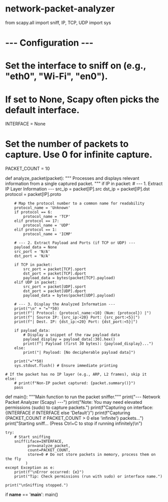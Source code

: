 # network-packet-analyzer
from scapy.all import sniff, IP, TCP, UDP
import sys

# --- Configuration ---
# Set the interface to sniff on (e.g., "eth0", "Wi-Fi", "en0"). 
# If set to None, Scapy often picks the default interface.
INTERFACE = None 

# Set the number of packets to capture. Use 0 for infinite capture.
PACKET_COUNT = 10 

def analyze_packet(packet):
    """
    Processes and displays relevant information from a single captured packet.
    """
    if IP in packet:
        # --- 1. Extract IP Layer Information ---
        src_ip = packet[IP].src
        dst_ip = packet[IP].dst
        protocol = packet[IP].proto
        
        # Map the protocol number to a common name for readability
        protocol_name = 'Unknown'
        if protocol == 6:
            protocol_name = 'TCP'
        elif protocol == 17:
            protocol_name = 'UDP'
        elif protocol == 1:
            protocol_name = 'ICMP'
        
        # --- 2. Extract Payload and Ports (if TCP or UDP) ---
        payload_data = None
        src_port = 'N/A'
        dst_port = 'N/A'
        
        if TCP in packet:
            src_port = packet[TCP].sport
            dst_port = packet[TCP].dport
            payload_data = bytes(packet[TCP].payload)
        elif UDP in packet:
            src_port = packet[UDP].sport
            dst_port = packet[UDP].dport
            payload_data = bytes(packet[UDP].payload)

        # --- 3. Display the Analyzed Information ---
        print("\n" + "="*50)
        print(f"| Protocol: {protocol_name:<10} (Num: {protocol}) |")
        print(f"| Source IP: {src_ip:<20} Port: {src_port:<5}|")
        print(f"| Dest. IP: {dst_ip:<20} Port: {dst_port:<5}|")
        
        if payload_data:
            # Display a snippet of the raw payload data
            payload_display = payload_data[:30].hex()
            print(f"| Payload (first 30 bytes): {payload_display}...")
        else:
            print("| Payload: [No decipherable payload data]")
        
        print("="*50)
        sys.stdout.flush() # Ensure immediate printing

    # If the packet has no IP layer (e.g., ARP, L2 frames), skip it
    else:
        # print(f"Non-IP packet captured: {packet.summary()}") 
        pass


def main():
    """Main function to run the packet sniffer."""
    print("--- Network Packet Analyzer (Scapy) ---")
    print("Note: You may need elevated permissions (sudo) to capture packets.")
    print(f"Capturing on interface: {INTERFACE if INTERFACE else 'Default'}")
    print(f"Capturing {PACKET_COUNT if PACKET_COUNT > 0 else 'infinite'} packets...")
    print("Starting sniff... (Press Ctrl+C to stop if running infinitely)\n")

    try:
        # Start sniffing
        sniff(iface=INTERFACE, 
              prn=analyze_packet, 
              count=PACKET_COUNT, 
              store=0 # Do not store packets in memory, process them on the fly
             )
    except Exception as e:
        print(f"\nError occurred: {e}")
        print("Tip: Check permissions (run with sudo) or interface name.")
    
    print("\nSniffing stopped.")


if __name__ == '__main__':
    main()
